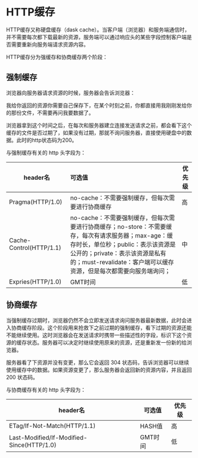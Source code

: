 # HTTP缓存

HTTP缓存又称硬盘缓存（dask cache）。当客户端（浏览器）和服务端通信时，并不需要每次都下载最新的资源，服务端可以通过响应头的某些字段控制客户端是否需要重新向服务端请求资源内容。

HTTP缓存分为强缓存和协商缓存两个阶段：

## 强制缓存

浏览器向服务器请求资源的时候，服务器会告诉浏览器：

我给你返回的资源你需要自己保存下，在某个时刻之前，你都直接用我刚刚发给你的那份文件，不需要再问我要数据了。

浏览器拿到这个时间之后，在每次和服务器建立连接发送请求之前，都会看下这个缓存的文件是否过期了，如果没有过期，那就不询问服务器，直接使用硬盘中的数据。此时的http状态码为200。

与强制缓存有关的 http 头字段为：

| header名                | 可选值                                                       | 优先级 |
| ----------------------- | :----------------------------------------------------------- | ------ |
| Pragma(HTTP/1.0)        | no-cache：不需要强制缓存，但每次需要进行协商缓存             | 高     |
| Cache-Control(HTTP/1.1) | no-cache：不需要强制缓存，但每次需要进行协商缓存；no-store：不需要缓存，每次有请求服务器；max-age：缓存时长，单位秒；public：表示该资源是公开的；private：表示该资源是私有的；must-revalidate：客户端可以缓存资源，但是每次都需要向服务端询问； | 中     |
| Expries(HTTP/1.0)       | GMT时间                                                      | 低     |

## 协商缓存

当强制缓存过期时，浏览器仍然不会立即发送请求询问服务器最新数据，此时会进入协商缓存阶段。这个阶段用来抢救下之前过期的强制缓存，看下过期的资源还能不能继续使用。这时浏览器会在发送请求时携带一些描述性的字段，标识下这个资源的缓存状态。服务器可以决定时继续使用原来的资源，还是重新发一份新的给浏览器。

服务器看了下资源并没有变更，那么它会返回 304 状态码，告诉浏览器可以继续使用缓存中的数据。如果资源变更了，那么服务器会返回新的资源内容，并且返回 200 状态码。

与协商缓存有关的 http 头字段为：

| header名                                  | 可选值  | 优先级 |
| ----------------------------------------- | ------- | ------ |
| ETag/If-Not-Match(HTTP/1.1)               | HASH值  | 高     |
| Last-Modified/If-Modified-Since(HTTP/1.0) | GMT时间 | 低     |

